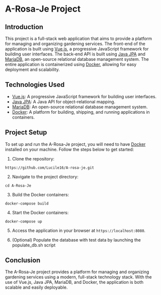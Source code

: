 # A-Rosa-Je Project

## Introduction

This project is a full-stack web application that aims to provide a platform for managing and organizing gardening services. The front-end of the application is built using [Vue.js](https://vuejs.org/), a progressive JavaScript framework for building user interfaces. The back-end API is built using [Java JPA](https://en.wikipedia.org/wiki/Java_Persistence_API) and [MariaDB](https://mariadb.org/), an open-source relational database management system. The entire application is containerized using [Docker](https://www.docker.com/), allowing for easy deployment and scalability.

## Technologies Used

- [Vue.js](https://vuejs.org/): A progressive JavaScript framework for building user interfaces.
- [Java JPA](https://en.wikipedia.org/wiki/Java_Persistence_API): A Java API for object-relational mapping.
- [MariaDB](https://mariadb.org/): An open-source relational database management system.
- [Docker](https://www.docker.com/): A platform for building, shipping, and running applications in containers.

## Project Setup

To set up and run the A-Rosa-Je project, you will need to have [Docker](https://www.docker.com/) installed on your machine. Follow the steps below to get started:

1.  Clone the repository:

`https://github.com/Lucile16/A-rosa-je.git`

2.  Navigate to the project directory:

`cd A-Rosa-Je`

3.  Build the Docker containers:

`docker-compose build`

4.  Start the Docker containers:

`docker-compose up`

5.  Access the application in your browser at `https://localhost:8080`.

6.  (Optional) Populate the database with test data by launching the populate_db.sh script

## Conclusion

The A-Rosa-Je project provides a platform for managing and organizing gardening services using a modern, full-stack technology stack. With the use of Vue.js, Java JPA, MariaDB, and Docker, the application is both scalable and easily deployable.
